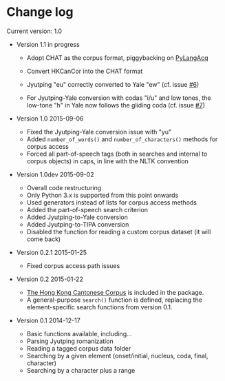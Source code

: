Change log
==========

Current version: 1.0

- Version 1.1 in progress

    * Adopt CHAT as the corpus format, piggybacking on [PyLangAcq](http://pylangacq.org/)

    * Convert HKCanCor into the CHAT format

    * Jyutping "eu" correctly converted to Yale "ew" (cf. issue [#6](https://github.com/pycantonese/pycantonese/issues/6))

    * For Jyutping-Yale conversion with codas "i/u" and low tones,
      the low-tone "h" in Yale now follows the gliding coda (cf. issue [#7](https://github.com/pycantonese/pycantonese/issues/7))

- Version 1.0 2015-09-06

    * Fixed the Jyutping-Yale conversion issue with "yu"
    * Added ``number_of_words()`` and ``number_of_characters()`` methods for corpus access
    * Forced all part-of-speech tags (both in searches and internal to corpus objects)
      in caps, in line with the NLTK convention

- Version 1.0dev 2015-09-02

    * Overall code restructuring
    * Only Python 3.x is supported from this point onwards
    * Used generators instead of lists for corpus access methods
    * Added the part-of-speech search criterion
    * Added Jyutping-to-Yale conversion
    * Added Jyutping-to-TIPA conversion
    * Disabled the function for reading a custom corpus dataset (it will come back)

- Version 0.2.1 2015-01-25

    * Fixed corpus access path issues

- Version 0.2 2015-01-22

    * [The Hong Kong Cantonese Corpus](http://compling.hss.ntu.edu.sg/hkcancor/) is included in the package.
    * A general-purpose ``search()`` function is defined, replacing the
      element-specific search functions from version 0.1.

- Version 0.1 2014-12-17

    * Basic functions available, including...
    * Parsing Jyutping romanization
    * Reading a tagged corpus data folder
    * Searching by a given element (onset/initial, nucleus, coda, final, character)
    * Searching by a character plus a range
